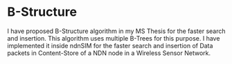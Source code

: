 # B-Structure
I have proposed B-Structure algorithm in my MS Thesis for the faster search and insertion. This algorithm uses multiple B-Trees for this purpose. I have implemented it inside ndnSIM for the faster search and insertion of Data packets in Content-Store of a NDN node in a Wireless Sensor Network.
